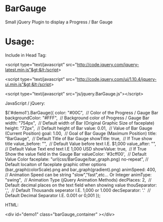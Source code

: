 BarGauge
========

Small jQuery Plugin to display a Progress / Bar Gauge


Usage:
======

Include in Head Tag:

&lt;script type="text/javascript" src="http://code.jquery.com/jquery-latest.min.js"&gt;&lt;/script&gt;

&lt;script type="text/javascript" src="http://code.jquery.com/ui/1.10.4/jquery-ui.min.js"&gt;&lt;/script&gt;

&lt;script type="text/javascript" src="js/jquery.BarGauge.js"&gt;&lt;/script&gt;


JavaScript / jQuery:

$('#demo1').BarGauge({
color: "#00C", 			// Color of the Progress / Gauge Bar 
backgroundColor: "#FFF", 	// Background color of Progress / Gauge Bar
width: "754px", 		// Default width of Bar (Original Graphic Size of faceplate)
height: "72px", 		// Default height of Bar
value: 0.01, 			// Value of Bar Gauge (Current Position)
goal: 1.00, 			// Goal of Bar Gauge (Maximum Position)
title: "BarGauge", 		// Default Title of Bar Gauge
showTitle: true, 		// If True show title
value_before: "", 		// Default Value before text I.E. $1,000
value_after: "", 		// Default Value Text end text I.E 1,000 USD
showValue: true, 		// If True Show the value field in the Gauge Bar
valueColor: '#3cff00', 		// Default Value Color 
faceplate: "url(css/BarGauge/bar_graph.png) no-repeat", // Default locaiton of faceplate graphic other options (bar_graph(colorScale).png and bar_graph(gradient).png)
animSpeed: 400, 		// Animation Speed can be string "slow","fast",etc... Or Integer
animType: "swing", 		// Animation Type (jQuery Animation Methods)
decPlaces: 2, 			// Default decimal places on the text field when showing value
thouSeparator: ',', 		// Default Thousands seperator I.E. 1,000 or 1.000
decSeparator: '.' 		// Default Decimal Separator I.E. 0.001 or 0,001
});


HTML:

&lt;div id="demo1" class="barGauge_container" &gt;&lt;/div&gt; 
